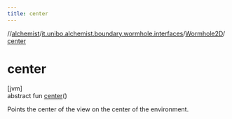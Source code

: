 ```yaml
---
title: center
---
```

//[alchemist](../../../index.html)/[it.unibo.alchemist.boundary.wormhole.interfaces](../index.html)/[Wormhole2D](index.html)/[center](center.html)



# center



[jvm]\
abstract fun [center](center.html)()



Points the center of the view on the center of the environment.




